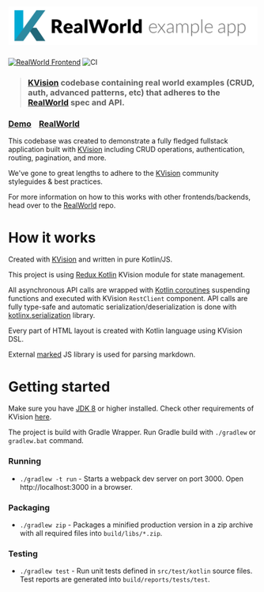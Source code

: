# ![RealWorld Example App](kvision-logo.png)

[![RealWorld Frontend](https://img.shields.io/badge/realworld-frontend-%23783578.svg)](http://realworld.io)
![CI](https://github.com/rjaros/kvision-realworld-example-app/workflows/CI/badge.svg)

> ### [KVision](https://kvision.io) codebase containing real world examples (CRUD, auth, advanced patterns, etc) that adheres to the [RealWorld](https://github.com/gothinkster/realworld) spec and API.

### [Demo](https://rjaros.github.io/kvision-realworld-example-app/)&nbsp;&nbsp;&nbsp;&nbsp;[RealWorld](https://github.com/gothinkster/realworld)

This codebase was created to demonstrate a fully fledged fullstack application built with [KVision](https://kvision.io) including CRUD operations, authentication, routing, pagination, and more.

We've gone to great lengths to adhere to the [KVision](https://kvision.io) community styleguides & best practices.

For more information on how to this works with other frontends/backends, head over to the [RealWorld](https://github.com/gothinkster/realworld) repo.

# How it works

Created with [KVision](https://kvision.io) and written in pure Kotlin/JS.

This project is using [Redux Kotlin](https://reduxkotlin.org/) KVision module for state management.

All asynchronous API calls are wrapped with [Kotlin coroutines](https://github.com/Kotlin/kotlinx.coroutines) suspending 
functions and executed with KVision `RestClient` component. API calls are fully type-safe and automatic
serialization/deserialization is done with [kotlinx.serialization](https://github.com/Kotlin/kotlinx.serialization) library.

Every part of HTML layout is created with Kotlin language using KVision DSL.

External [marked](https://www.npmjs.com/package/marked) JS library is used for parsing markdown.

# Getting started

Make sure you have [JDK 8](https://openjdk.java.net/) or higher installed. Check other requirements of KVision [here](https://kvision.gitbook.io/kvision-guide/part-1-fundamentals/setting-up).

The project is build with Gradle Wrapper. Run Gradle build with `./gradlew` or `gradlew.bat` command.

### Running
* `./gradlew -t run` - Starts a webpack dev server on port 3000. Open http://localhost:3000 in a browser.

### Packaging
* `./gradlew zip` - Packages a minified production version in a zip archive with all required files into `build/libs/*.zip`.

### Testing
* `./gradlew test` - Run unit tests defined in `src/test/kotlin` source files. Test reports are generated into `build/reports/tests/test`.
